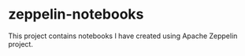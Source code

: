 # zeppelin-notebooks

This project contains notebooks I have created using Apache Zeppelin project.
